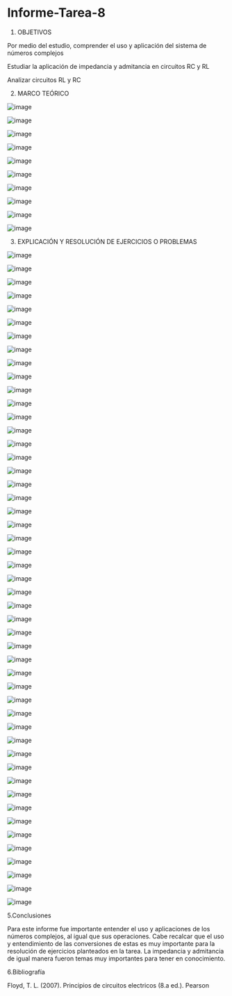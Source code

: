 # Informe-Tarea-8

1. OBJETIVOS

Por medio del estudio, comprender el uso y aplicación del sistema de números complejos

Estudiar la aplicación de impedancia y admitancia en circuitos RC y RL

Analizar circuitos RL y RC

2. MARCO TEÓRICO

![image](https://user-images.githubusercontent.com/117691236/221457696-a48a9c2b-0797-4122-bebc-d6e6cb344156.png)

![image](https://user-images.githubusercontent.com/117691236/221458100-6e78dfd6-2dd9-40cc-a0dc-97f9df41ad25.png)

![image](https://user-images.githubusercontent.com/117691236/221458830-51048265-42d4-406f-a5e2-f5cf7c5342c6.png)

![image](https://user-images.githubusercontent.com/117691236/221459495-9a12a1fd-4e22-4dea-bfe7-f0fe31a475c1.png)

![image](https://user-images.githubusercontent.com/117691236/221459990-5dfabf2c-7f43-4f3c-a004-e7edf45c37b4.png)

![image](https://user-images.githubusercontent.com/117691236/221460164-a8217483-b35e-4f10-853d-a5cd50460f25.png)

![image](https://user-images.githubusercontent.com/117691236/221460575-e2f448b1-987c-4263-8a10-415349d2ebbd.png)

![image](https://user-images.githubusercontent.com/117691236/221461107-1951d414-0524-475b-ac52-1ff04735738b.png)

![image](https://user-images.githubusercontent.com/117691236/221461508-3cadcd8e-ce84-49f1-a1ab-9e7d093ced58.png)

![image](https://user-images.githubusercontent.com/117691236/221461969-f0e6553c-6c18-40e7-9d78-b9fae3ac7dba.png)

3. EXPLICACIÓN Y RESOLUCIÓN DE EJERCICIOS O PROBLEMAS

![image](https://user-images.githubusercontent.com/117691236/221454362-aeb9bd7d-5200-444f-b0b1-56ea61ee09e5.png)

![image](https://user-images.githubusercontent.com/117691236/221454407-ffb22db8-9898-4302-9ae3-4997a2db3682.png)

![image](https://user-images.githubusercontent.com/117691236/221454428-a259d604-e703-4550-9ded-261d20265792.png)

![image](https://user-images.githubusercontent.com/117691236/221454440-4f09bc62-4c93-4e81-b8c7-af5cce60c032.png)

![image](https://user-images.githubusercontent.com/117691236/221454484-993d6097-bd0a-419d-8efb-b7c283b0726d.png)

![image](https://user-images.githubusercontent.com/117691236/221454508-d986e577-2a71-4a32-afd4-0c16f9312ddf.png)

![image](https://user-images.githubusercontent.com/117691236/221454530-2a116cf5-442d-4063-8ac6-cca73733867f.png)

![image](https://user-images.githubusercontent.com/117691236/221454553-e1a8195f-c7c9-4a38-925a-9a5bf4e43ded.png)

![image](https://user-images.githubusercontent.com/117691236/221454574-29563bc1-4c59-4940-a535-d18dba7bcd1f.png)

![image](https://user-images.githubusercontent.com/117691236/221454593-000b03cc-e8ab-40d7-8ad3-c14792b21431.png)

![image](https://user-images.githubusercontent.com/117691236/221454605-edb64419-0253-495a-a573-5b5a89333169.png)

![image](https://user-images.githubusercontent.com/117691236/221454648-c3a6392f-695d-4ab8-b43d-59a945f40bca.png)

![image](https://user-images.githubusercontent.com/117691236/221454668-e9ab2312-9441-4648-a434-a0c556610164.png)

![image](https://user-images.githubusercontent.com/117691236/221454693-5890ad1c-e55a-4a9c-b99c-afb4491a8c09.png)

![image](https://user-images.githubusercontent.com/117691236/221454708-21600bda-5735-4186-905e-f864f24410e6.png)

![image](https://user-images.githubusercontent.com/117691236/221454730-a4798d9b-3e66-4a44-ac02-3b3f8a5ce996.png)

![image](https://user-images.githubusercontent.com/117691236/221454746-aefe3715-2669-4a6c-bdd4-531efea19e5d.png)

![image](https://user-images.githubusercontent.com/117691236/221454770-edfcbfb0-3c93-4c67-84e1-84c088170350.png)

![image](https://user-images.githubusercontent.com/117691236/221454787-0cb4209a-c0c9-47fc-966c-edbccfa3cf60.png)

![image](https://user-images.githubusercontent.com/117691236/221454839-7efd2e0f-728c-45a4-8424-f4e967ed7f26.png)

![image](https://user-images.githubusercontent.com/117691236/221454872-bbd9254d-0651-4bdb-a16e-8abc0651d2c8.png)

![image](https://user-images.githubusercontent.com/117691236/221454887-d4b05265-0e65-4a04-bcea-1f7eee4af4d2.png)

![image](https://user-images.githubusercontent.com/117691236/221454902-603d9fd5-6bae-47e0-a3b1-bcf476ab1474.png)

![image](https://user-images.githubusercontent.com/117691236/221454909-70c8e4c3-bffa-40b7-8f59-f85a4cdaa738.png)

![image](https://user-images.githubusercontent.com/117691236/221454940-ac90d6ec-936f-44e0-bb59-d442eafd1c27.png)

![image](https://user-images.githubusercontent.com/117691236/221454961-75a07bb7-39fc-4afc-9098-a5a8a3ed0fd2.png)

![image](https://user-images.githubusercontent.com/117691236/221454984-250b1eb0-892c-447a-89f2-1e1cc07ec2c9.png)

![image](https://user-images.githubusercontent.com/117691236/221455007-99d840ff-8e99-4adc-be24-bdbd7d39b42a.png)

![image](https://user-images.githubusercontent.com/117691236/221455030-b5c0b43a-a00a-4c8f-94b2-601d15a0a71f.png)

![image](https://user-images.githubusercontent.com/117691236/221455042-a8835605-ed77-4d1b-9054-c954abbe873f.png)

![image](https://user-images.githubusercontent.com/117691236/221455065-4b5bc59a-1a82-4e80-ba78-8f504189fd96.png)

![image](https://user-images.githubusercontent.com/117691236/221455092-5e407858-c036-4a26-a4dd-fb6878c0c073.png)

![image](https://user-images.githubusercontent.com/117691236/221455131-f7223a9c-639b-42b1-85e0-48983fe08b2d.png)

![image](https://user-images.githubusercontent.com/117691236/221455145-3a59001c-07e5-4335-8f0e-4342d4914da0.png)

![image](https://user-images.githubusercontent.com/117691236/221455166-6967c642-06c6-4b37-bf14-c9e972942bb0.png)

![image](https://user-images.githubusercontent.com/117691236/221455184-1cc4d4c9-4fd4-4354-b963-8f7394a89535.png)

![image](https://user-images.githubusercontent.com/117691236/221455195-6ea24b1c-714d-47f5-bef9-d8aa18a4084b.png)

![image](https://user-images.githubusercontent.com/117691236/221455221-181070e5-802c-4d65-9bba-24dadb24f5c0.png)

![image](https://user-images.githubusercontent.com/117691236/221455248-dcb61cc2-c415-41c4-8be6-090f4f377fed.png)

![image](https://user-images.githubusercontent.com/117691236/221455270-f4e93c9f-7f04-47e9-b06d-ece0272e60cc.png)

![image](https://user-images.githubusercontent.com/117691236/221455289-10c297a7-65da-4442-9237-ad251d9f5506.png)

![image](https://user-images.githubusercontent.com/117691236/221455310-0d4d1661-9d6f-42dd-bf47-128b46003296.png)

![image](https://user-images.githubusercontent.com/117691236/221455336-79378691-df87-463b-a80e-2e39d0bb395e.png)

![image](https://user-images.githubusercontent.com/117691236/221455394-bd9a6f4d-f677-4ad0-bd3f-0d545126e9b1.png)

![image](https://user-images.githubusercontent.com/117691236/221455409-c703c90a-9563-490e-b5f8-db5e5ba31a98.png)

![image](https://user-images.githubusercontent.com/117691236/221455420-3a954bd9-1cc9-4e7b-a2a0-42302460cbc3.png)

![image](https://user-images.githubusercontent.com/117691236/221455431-75d16d73-2f56-46b1-acd2-9951093044af.png)

![image](https://user-images.githubusercontent.com/117691236/221455444-dfb8168a-4703-4663-b621-5415aff7f1e0.png)

![image](https://user-images.githubusercontent.com/117691236/221455483-d598bb25-d35a-4ce4-81af-88adbbb9be3c.png)



5.Conclusiones

Para este informe fue importante entender el uso y aplicaciones de los números complejos, al igual que sus operaciones. Cabe recalcar que el uso y entendimiento de las conversiones de estas es muy importante para la resolución de ejercicios planteados en la tarea. La impedancia y admitancia de igual manera fueron temas muy importantes para tener en conocimiento.

6.Bibliografía

Floyd, T. L. (2007). Principios de circuitos electricos (8.a ed.). Pearson
